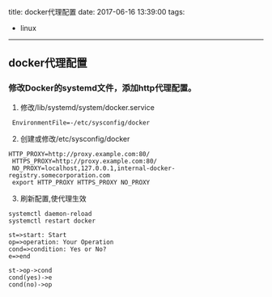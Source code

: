 title: docker代理配置
date: 2017-06-16 13:39:00
tags:
  - linux
---
## docker代理配置
### 修改Docker的systemd文件，添加http代理配置。
1. 修改/lib/systemd/system/docker.service
```
 EnvironmentFile=-/etc/sysconfig/docker
```
2. 创建或修改/etc/sysconfig/docker
```
HTTP_PROXY=http://proxy.example.com:80/
 HTTPS_PROXY=http://proxy.example.com:80/
 NO_PROXY=localhost,127.0.0.1,internal-docker-registry.somecorporation.com
 export HTTP_PROXY HTTPS_PROXY NO_PROXY
```
3. 刷新配置,使代理生效
```
systemctl daemon-reload
systemctl restart docker
```

```flow
st=>start: Start
op=>operation: Your Operation
cond=>condition: Yes or No?
e=>end

st->op->cond
cond(yes)->e
cond(no)->op
```
